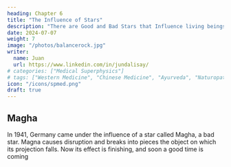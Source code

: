 ```yaml
---
heading: Chapter 6
title: "The Influence of Stars"
description: "There are Good and Bad Stars that Influence living beings through their chakras"
date: 2024-07-07
weight: 7
image: "/photos/balancerock.jpg"
writer:
  name: Juan
  url: https://www.linkedin.com/in/jundalisay/
# categories: ["Medical Superphysics"]
# tags: ["Western Medicine", "Chinese Medicine", "Ayurveda", "Naturopathy", "Homeopathy"]
icon: "/icons/spmed.png"
draft: true
---
```


## Magha

In 1941, Germany came under the influence of a star called Magha, a bad star. Magna causes disruption and breaks into pieces the object on which its projection falls. Now its effect is finishing, and soon a good time is coming


